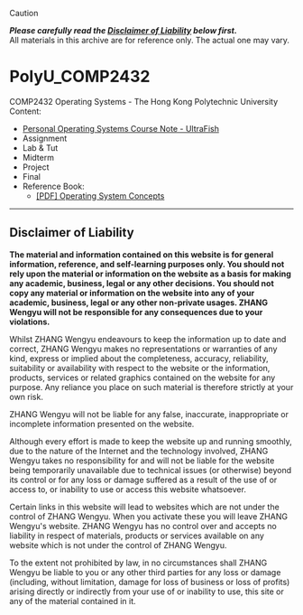 > [!CAUTION]
> ***Please carefully read the [Disclaimer of Liability](#disclaimer-of-liability) below first.***  
> All materials in this archive are for reference only. The actual one may vary.

# PolyU_COMP2432
COMP2432 Operating Systems - The Hong Kong Polytechnic University  
Content:
- [Personal Operating Systems Course Note - UltraFish](https://ultrafish.io/post/operating-systems-course-note/)  
- Assignment
- Lab & Tut
- Midterm
- Project
- Final
- Reference Book:
  - [[PDF] Operating System Concepts](http://library.lol/main/7312960D0FB110104EA01347F30CC98A) 

---

## Disclaimer of Liability

**The material and information contained on this website is for general information, reference, and self-learning purposes only. You should not rely upon the material or information on the website as a basis for making any academic, business, legal or any other decisions. You should not copy any material or information on the website into any of your academic, business, legal or any other non-private usages. ZHANG Wengyu will not be responsible for any consequences due to your violations.**


Whilst ZHANG Wengyu endeavours to keep the information up to date and correct, ZHANG Wengyu makes no representations or warranties of any kind, express or implied about the completeness, accuracy, reliability, suitability or availability with respect to the website or the information, products, services or related graphics contained on the website for any purpose. Any reliance you place on such material is therefore strictly at your own risk.


ZHANG Wengyu will not be liable for any false, inaccurate, inappropriate or incomplete information presented on the website.


Although every effort is made to keep the website up and running smoothly, due to the nature of the Internet and the technology involved, ZHANG Wengyu takes no responsibility for and will not be liable for the website being temporarily unavailable due to technical issues (or otherwise) beyond its control or for any loss or damage suffered as a result of the use of or access to, or inability to use or access this website whatsoever.


Certain links in this website will lead to websites which are not under the control of ZHANG Wengyu. When you activate these you will leave ZHANG Wengyu's  website. ZHANG Wengyu has no control over and accepts no liability in respect of materials, products or services available on any website which is not under the control of ZHANG Wengyu.


To the extent not prohibited by law, in no circumstances shall ZHANG Wengyu be liable to you or any other third parties for any loss or damage (including, without limitation, damage for loss of business or loss of profits) arising directly or indirectly from your use of or inability to use, this site or any of the material contained in it.
